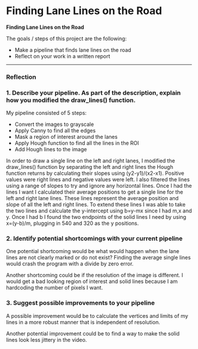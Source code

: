 # **Finding Lane Lines on the Road** 


**Finding Lane Lines on the Road**

The goals / steps of this project are the following:
* Make a pipeline that finds lane lines on the road
* Reflect on your work in a written report


[//]: # (Image References)

[image1]: ./examples/grayscale.jpg "Grayscale"

---

### Reflection

### 1. Describe your pipeline. As part of the description, explain how you modified the draw_lines() function.

My pipeline consisted of 5 steps:

  * Convert the images to grayscale
  * Apply Canny to find all the edges
  * Mask a region of interest around the lanes
  * Apply Hough function to find all the lines in the ROI
  * Add Hough lines to the image

In order to draw a single line on the left and right lanes, I modified the draw_lines() function by separating the left and right lines the Hough function returns by calculating their slopes using (y2-y1)/(x2-x1). Positive values were right lines and negative values were left. I also filtered the lines using a range of slopes to try and ignore any horizontal lines. Once I had the lines I want I calculated their average positions to get a single line for the left and right lane lines. These lines represent the average position and slope of all the left and right lines. To extend these lines I was able to take the two lines and calculate the y-intercept using b=y-mx since I had m,x and y. Once I had b I found the two endpoints of the solid lines I need by using x=(y-b)/m, plugging in 540 and 320 as the y positions.


### 2. Identify potential shortcomings with your current pipeline


One potential shortcoming would be what would happen when the lane lines are not clearly marked or do not exist? Finding the average single lines would crash the program with a divide by zero error.

Another shortcoming could be if the resolution of the image is different. I would get a bad looking region of interest and solid lines because I am hardcoding the number of pixels I want.


### 3. Suggest possible improvements to your pipeline

A possible improvement would be to calculate the vertices and limits of my lines in a more robust manner that is independent of resolution.

Another potential improvement could be to find a way to make the solid lines look less jittery in the video.
